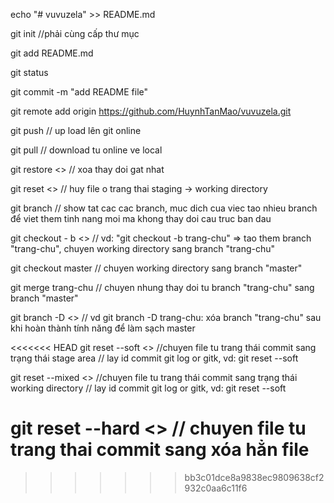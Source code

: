 echo "# vuvuzela" >> README.md

git init  //phải cùng cấp thư mục

git add README.md

git status

git commit -m "add README file"

git remote add origin https://github.com/HuynhTanMao/vuvuzela.git

git push // up load lên git online

git pull // download tu online ve local

git restore <<file>> // xoa thay doi gat nhat

git reset <<file>> // huy file o trang thai staging -> working directory

git branch // show tat cac cac branch, muc dich cua viec tao nhieu branch để viet them tinh nang moi ma khong thay doi cau truc ban dau

git checkout - b <<branch>> // vd: "git checkout -b trang-chu" => tao them branch "trang-chu", chuyen working directory sang branch "trang-chu"

git checkout master // chuyen working directory sang branch "master"

git merge trang-chu // chuyen nhung thay doi tu branch "trang-chu" sang branch "master"

git branch -D <<branch>> // vd git branch -D trang-chu: xóa branch "trang-chu" sau khi hoàn thành tính năng để làm sạch master

<<<<<<< HEAD
git reset --soft <<id-commit>> //chuyen file tu trang thái commit sang trạng thái stage area // lay id commit git log or gitk, vd: git reset --soft

git reset --mixed <<id-commit>> //chuyen file tu trang thái commit sang trạng thái working directory // lay id commit git log or gitk, vd: git reset --soft

git reset --hard <<id-commit>> // chuyen file tu trang thai commit sang xóa hẳn file
=======
>>>>>>> bb3c01dce8a9838ec9809638cf2932c0aa6c11f6
